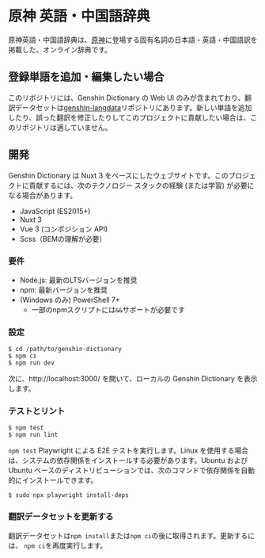 # 原神 英語・中国語辞典

原神英語・中国語辞典は、[原神](https://genshin.hoyoverse.com/)に登場する固有名詞の日本語・英語・中国語訳を掲載した、オンライン辞典です。

## 登録単語を追加・編集したい場合

このリポジトリには、Genshin Dictionary の Web UI のみが含まれており、翻訳データセットは[genshin-langdata](https://github.com/xicri/genshin-langdata)リポジトリにあります。新しい単語を追加したり、誤った翻訳を修正したりしてこのプロジェクトに貢献したい場合は、このリポジトリは適していません。

## 開発

Genshin Dictionary は Nuxt 3 をベースにしたウェブサイトです。このプロジェクトに貢献するには、次のテクノロジー スタックの経験 (または学習) が必要になる場合があります。

- JavaScript (ES2015+)
- Nuxt 3
- Vue 3 (コンポジション API)
- Scss（BEMの理解が必要）

### 要件

- Node.js: 最新のLTSバージョンを推奨
- npm: 最新バージョンを推奨
- (Windows のみ) PowerShell 7+
    - 一部のnpmスクリプトには`&&`サポートが必要です

### 設定

```shell
$ cd /path/to/genshin-dictionary
$ npm ci
$ npm run dev
```

次に、http://localhost:3000/ を開いて、ローカルの Genshin Dictionary を表示します。

### テストとリント

```shell
$ npm test
$ npm run lint
```

`npm test` Playwright による E2E テストを実行します。Linux を使用する場合は、システムの依存関係をインストールする必要があります。Ubuntu および Ubuntu ベースのディストリビューションでは、次のコマンドで依存関係を自動的にインストールできます。

```shell
$ sudo npx playwright install-deps
```

### 翻訳データセットを更新する

翻訳データセットは`npm install`または`npm ci`の後に取得されます。更新するには、 `npm ci`を再度実行します。

